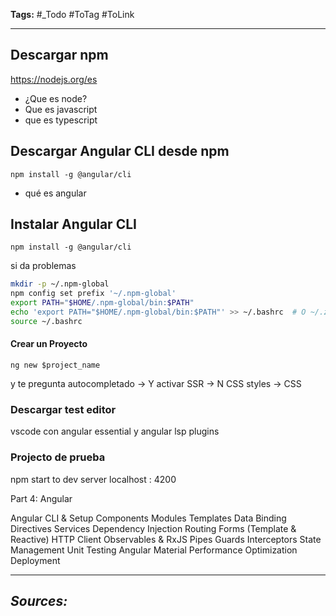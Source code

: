 **Tags:** #_Todo
#ToTag #ToLink 
- - -
## Descargar npm
 https://nodejs.org/es
- ¿Que es node?
- Que es javascript
- que es typescript

## Descargar Angular CLI desde npm
``` node
npm install -g @angular/cli
```
- qué es angular

## Instalar Angular CLI
```
npm install -g @angular/cli
```
si da problemas
``` bash
mkdir -p ~/.npm-global
npm config set prefix '~/.npm-global'
export PATH="$HOME/.npm-global/bin:$PATH"
echo 'export PATH="$HOME/.npm-global/bin:$PATH"' >> ~/.bashrc  # O ~/.zshrc si usas zsh
source ~/.bashrc

```

#### Crear un Proyecto
```
ng new $project_name
```
y te pregunta
autocompletado -> Y
activar SSR -> N
CSS styles -> CSS
### Descargar test editor
vscode con angular essential y angular lsp plugins

### Projecto de prueba
npm start  to dev server
localhost : 4200


Part 4: Angular

Angular CLI & Setup
Components
Modules
Templates
Data Binding
Directives
Services
Dependency Injection
Routing
Forms (Template & Reactive)
HTTP Client
Observables & RxJS
Pipes
Guards
Interceptors
State Management
Unit Testing
Angular Material
Performance Optimization
Deployment
- - - 
## ***Sources:***